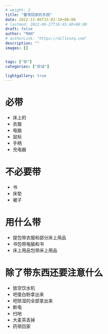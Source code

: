 ```yaml
---
# weight: 2
title: "要带回家的东西"
date: 2022-12-06T15:02:10+08:00
# lastmod: 2022-09-27T16:45:40+08:00
draft: false
author: "MAN"
# authorLink: "https://dillonzq.com"
description: ""
images: []


tags: ["杂"]
categories: ["杂谈"]

lightgallery: true
---
```


# 必带

- 床上的
- 衣服
- 电脑
- 鼠标
- 手柄
- 充电器

# 不必要带
- 书
- 床垫
- 被子


# 用什么带
- 提包带衣服和部分床上用品
- 书包带电脑和书
- 床上用品包带床上用品

# 除了带东西还要注意什么
- 放空饮水机
- 吧蛋白粉拿出来
- 吧除湿的全部拿出来
- 断电
- 扫地
- 大麦茶丢掉
- 药带回家